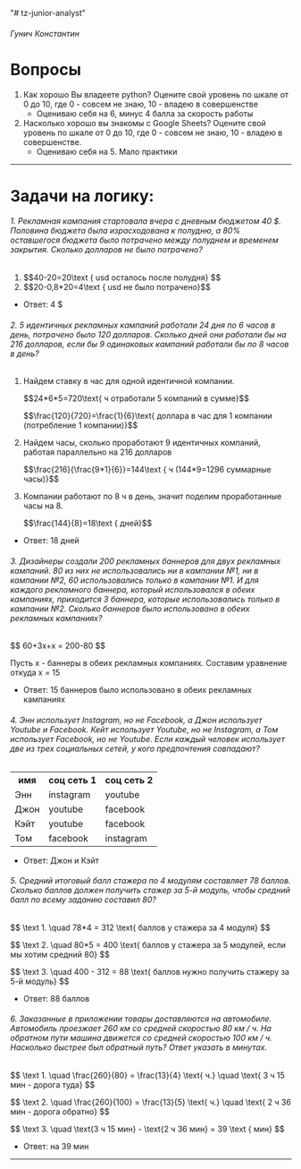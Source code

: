 "# tz-junior-analyst" 
<h6>Гунич Константин</h6>

<h1>Вопросы</h1>
<ol>
    <li>
        Как хорошо Вы владеете python? Оцените свой уровень по шкале от 0 до 10, где 0 - совсем не знаю, 10 - владею в совершенстве
        <ul>
            <li>Оцениваю себя на 6, минус 4 балла за скорость работы</li>
        </ul>
    </li>
    <li>
        Насколько хорошо вы знакомы с Google Sheets? Оцените свой уровень по шкале от 0 до 10, где 0 - совсем не знаю, 10 - владею в совершенстве.
        <ul>
            <li>Оцениваю себя на 5. Мало практики</li>
        </ul>
    </li>
</ol>

<hr>

<h1>Задачи на логику:</h1>
<h6>1. Рекламная кампания стартовала вчера с дневным бюджетом 40 $. Половина бюджета была израсходована к полудню, а 80% оставшегося бюджета было потрачено между полуднем и временем закрытия. Сколько долларов не было потрачено?</h6>
<ol>
    <li>
        $$40-20=20\text { usd осталось после полудня} $$
    </li>
    <li>
        $$20-0,8*20=4\text { usd не было потрачено}$$
    </li>
</ol>    
<ul>
    <li>Ответ: 4 $</li>
</ul>

<h6>2. 5 идентичных рекламных кампаний работали 24 дня по 6 часов в день, потрачено было 120 долларов. Сколько дней они работали бы на 216 долларов, если бы 9 одинаковых кампаний работали бы по 8 часов в день?</h6>
<ol>
    <li>Найдем ставку в час для одной идентичной компании.
        <p>$$24*6*5=720\text{ ч отработали 5 компаний в сумме}$$</p>
        <p>$$\frac{120}{720}=\frac{1}{6}\text{ доллара в час для 1 компании (потребление 1 компании)}$$</p>
    </li>
    <li>Найдем часы, сколько проработают 9 идентичных компаний, работая параллельно на 216 долларов
        <p>$$\frac{216}{\frac{9*1}{6}}=144\text { ч (144*9=1296 суммарные часы)}$$</p>
    </li>
    <li>Компании работают по 8 ч в день, значит поделим проработанные часы на 8.
        <p>$$\frac{144}{8}=18\text { дней}$$</p>
    </li>
</ol>
<ul>
    <li>Ответ: 18 дней</li>
</ul>

<h6>3. Дизайнеры создали 200 рекламных баннеров для двух рекламных кампаний. 80 из них не использовались ни в кампании №1, ни в кампании №2, 60 использовались только в кампании №1. И для каждого рекламного баннера, который использовался в обеих кампаниях, приходится 3 баннера, которые использовались только в кампании №2. Сколько баннеров было использовано в обеих рекламных кампаниях?</h6>
<p>$$  60+3x+x = 200-80 $$</p>
<p>Пусть x - баннеры в обеих рекламных компаниях. Составим уравнение откуда x = 15</p>
<ul>
    <li>Ответ: 15 баннеров было использовано в обеих рекламных кампаниях</li>
</ul>

<h6>4. Энн использует Instagram, но не Facebook, а Джон использует Youtube и Facebook. Кейт использует Youtube, но не Instagram, а Том использует Facebook, но не Youtube. Если каждый человек использует две из трех социальных сетей, у кого предпочтения совпадают?</h6>
<table>
    <tr>
        <th>имя</th>
        <th>соц сеть 1</th>
        <th>соц сеть 2</th>
    </tr>
    <tr>
        <td>Энн</td>
        <td>instagram</td>
        <td>youtube</td>
    </tr>
    <tr>
        <td>Джон</td>
        <td>youtube</td>
        <td>facebook</td>
    </tr>
    <tr>
        <td>Кэйт</td>
        <td>youtube</td>
        <td>facebook</td>
    </tr>
    <tr>
        <td>Том</td>
        <td>facebook</td>
        <td>instagram</td>
    </tr>
</table>
<ul>
    <li>Ответ: Джон и Кэйт</li>
</ul>

<h6>5. Средний итоговый балл стажера по 4 модулям составляет 78 баллов. Сколько баллов должен получить стажер за 5-й модуль, чтобы средний балл по всему заданию составил 80?</h6>
<p>$$ \text 1. \quad 78*4 = 312 \text{ баллов у стажера за 4 модуля} $$</p>
<p>$$ \text 2. \quad 80*5 = 400 \text{ баллов у стажера за 5 модулей, если мы хотим средний 80} $$</p>
<p>$$ \text 3. \quad 400 - 312 = 88 \text{ баллов нужно получить стажеру за 5-й модуль} $$</p>
<ul>
    <li>Ответ: 88 баллов</li>
</ul>

<h6>6. Заказанные в приложении товары доставляются на автомобиле. Автомобиль проезжает 260 км со средней скоростью 80 км / ч. На обратном пути машина движется со средней скоростью 100 км / ч. Насколько быстрее был обратный путь? Ответ указать в минутах.</h6>
<p>$$ \text 1. \quad \frac{260}{80} = \frac{13}{4} \text{ ч.} \quad  \text{ 3 ч 15 мин - дорога туда} $$</p>
<p>$$ \text 2. \quad \frac{260}{100} = \frac{13}{5} \text{ ч.} \quad  \text{ 2 ч 36 мин - дорога обратно} $$</p>
<p>$$  \text 3. \quad \text{3 ч 15 мин} - \text{2 ч 36 мин} = 39 \text { мин} $$</p>
<ul>
    <li>Ответ: на 39 мин</li>
</ul>

<hr>


